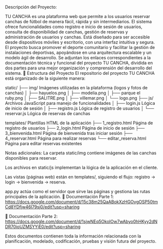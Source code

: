 Descripción del Proyecto:

TU CANCHA es una plataforma web que permite a los usuarios reservar canchas de fútbol de manera fácil, rápida y sin intermediarios. El sistema ofrece funcionalidades como registro e inicio de sesión de usuarios, consulta de disponibilidad de canchas, gestión de reservas y administración de usuarios y canchas. Está diseñado para ser accesible desde dispositivos móviles y escritorio, con una interfaz intuitiva y segura.
El proyecto busca promover el deporte comunitario y facilitar la gestión de instalaciones deportivas, apoyándose en una arquitectura escalable y un modelo ágil de desarrollo.
Se adjuntan los enlaces correspondientes a la documentación técnica y funcional del proyecto TU CANCHA, dividida en dos partes para una mejor organización y comprensión del desarrollo del sistema.
📂 Estructura del Proyecto
El repositorio del proyecto TU CANCHA está organizado de la siguiente manera:

static/
├── img/ Imágenes utilizadas en la plataforma (logos y fotos de canchas)
│ ├── hayuelos.png
│ ├── modelia.png
│ ├── parque el ruby.png
│ ├── SALITRE.png
│ ├── villemar.png
│ └── logo.png
├── js/ Archivos JavaScript para manejo de funcionalidades
│ ├── login.js Lógica de inicio de sesión
│ ├── registro.js Lógica de registro de usuarios
│ └── reservar.js Lógica de reservas de canchas

templates/ Plantillas HTML de la aplicación
├── 1_registro.html Página de registro de usuarios
├── 2_login.html Página de inicio de sesión
├── 3_bienvenida.html Página de bienvenida tras iniciar sesión
├── 4_reservar.html Página para realizar reservas
└── editar_reserva.html Página para editar reservas existentes

Notas adicionales:
La carpeta static/img contiene imágenes de las canchas disponibles para reservar.

Los archivos en static/js implementan la lógica de la aplicación en el cliente.

Las vistas (páginas web) están en templates/, siguiendo el flujo: registro → login → bienvenida → reserva.

app.py actúa como el servidor que sirve las páginas y gestiona las rutas principales de la aplicación.
🔗 Documentación Parte 1: https://docs.google.com/document/d/15c38m25QaABokXzHGOvgOSP50tmCd8YDfjw46I79sj0/edit?usp=sharing

🔗 Documentación Parte 2: https://docs.google.com/document/d/1sjwNEq5OkoIOw7wAbyo0hHKyy2dNDR70ioUZMSYYjE0/edit?usp=sharing

Estos documentos contienen toda la información relacionada con la planificación, modelado, codificación, pruebas y visión futura del proyecto.
